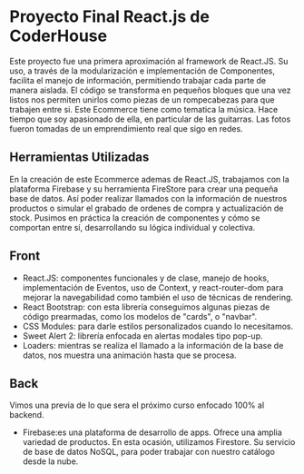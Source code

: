 
# Proyecto Final React.js de CoderHouse

Este proyecto fue una primera aproximación al framework de React.JS.
Su uso, a través de la modularización e implementación de Componentes, facilita el manejo de información, permitiendo trabajar cada parte de manera aislada. El código se transforma en pequeños bloques que una vez listos nos permiten unirlos como piezas de un rompecabezas para que trabajen entre si.
 Este Ecommerce tiene como tematica la música. Hace tiempo que soy apasionado de ella, en particular de las guitarras. Las fotos fueron tomadas de un emprendimiento real que sigo en redes.


## Herramientas Utilizadas
En la creación de este Ecommerce ademas de React.JS, trabajamos con la plataforma Firebase y su herramienta FireStore para crear una pequeña base de datos. Así poder realizar llamados con la información de nuestros productos o simular el grabado de ordenes de compra y actualización de stock.
Pusimos en práctica la creación de componentes y cómo se comportan entre sí, desarrollando su lógica individual y colectiva.

## Front
- React.JS: componentes funcionales y de clase, manejo de hooks, implementación de Eventos, uso de Context, y react-router-dom para mejorar la navegabilidad como también el uso de técnicas de rendering.
- React Bootstrap: con esta librería conseguimos algunas piezas de código prearmadas, como los modelos de "cards", o "navbar".
- CSS Modules: para darle estilos personalizados cuando lo necesitamos.
- Sweet Alert 2: librería enfocada en alertas modales tipo pop-up.
- Loaders: mientras se realiza el llamado a la información de la base de datos, nos muestra una animación hasta que se procesa.

## Back 
Vimos una previa de lo que sera el próximo curso enfocado 100% al backend.
- Firebase:es una plataforma de desarrollo de apps. Ofrece una amplia variedad de productos. En esta ocasión, utilizamos Firestore. Su servicio de base de datos NoSQL, para poder trabajar con nuestro catálogo desde la nube.
